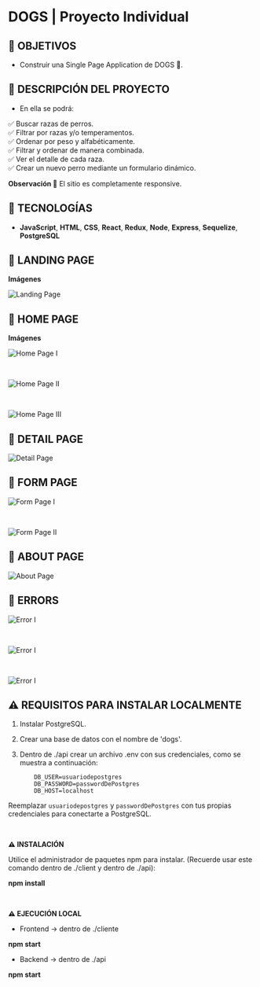 # **DOGS** | Proyecto Individual

## **📌 OBJETIVOS**

- Construir una Single Page Application de DOGS 🐶.

## **📌 DESCRIPCIÓN DEL PROYECTO**

- En ella se podrá:

✅ Buscar razas de perros.
<br />
✅ Filtrar por razas y/o temperamentos.
<br />
✅ Ordenar por peso y alfabéticamente.
<br />
✅ Filtrar y ordenar de manera combinada.
<br />
✅ Ver el detalle de cada raza.
<br />
✅ Crear un nuevo perro mediante un formulario dinámico.
<br />

**Observación 👀** El sitio es completamente responsive.

## **🦾 TECNOLOGÍAS**

- **JavaScript**, **HTML**, **CSS**, **React**, **Redux**, **Node**, **Express**, **Sequelize**, **PostgreSQL**

## **📍 LANDING PAGE**

**Imágenes**

![Landing Page](./client/src/assets/imagesPI/LandingPage.PNG)

## **📍 HOME PAGE**

**Imágenes**

![Home Page I](./client/src/assets/imagesPI/Home1.PNG)

<br />

![Home Page II](./client/src/assets/imagesPI/Home2.PNG)

<br />

![Home Page III](./client/src/assets/imagesPI/Home3.PNG)

## **📍 DETAIL PAGE**

![Detail Page](./client/src/assets/imagesPI/DetailPage.PNG)

## **📍 FORM PAGE**

![Form Page I](./client/src/assets/imagesPI/Formulario.PNG)

<br />

![Form Page II](./client/src/assets/imagesPI/Formulario2.PNG)

## **📍 ABOUT PAGE**

![About Page](./client/src/assets/imagesPI/About.PNG)

## **📍 ERRORS**

![Error I](./client/src/assets/imagesPI/Error1.PNG)

<br />

![Error I](./client/src/assets/imagesPI/Error2.PNG)

<br />

![Error I](./client/src/assets/imagesPI/Error3.PNG)

## **⚠️ REQUISITOS PARA INSTALAR LOCALMENTE**

1. Instalar PostgreSQL.
2. Crear una base de datos con el nombre de 'dogs'.
3. Dentro de ./api crear un archivo .env con sus credenciales, como se muestra a continuación:

   ```env
       DB_USER=usuariodepostgres
       DB_PASSWORD=passwordDePostgres
       DB_HOST=localhost
   ```

Reemplazar `usuariodepostgres` y `passwordDePostgres` con tus propias credenciales para conectarte a PostgreSQL.

<br />

**⚠️ INSTALACIÓN**

Utilice el administrador de paquetes npm para instalar. (Recuerde usar este comando dentro de ./client y dentro de ./api):

**npm install**

<br />

**⚠️ EJECUCIÓN LOCAL**

- Frontend -> dentro de ./cliente

**npm start**

- Backend -> dentro de ./api

**npm start**

<br />
